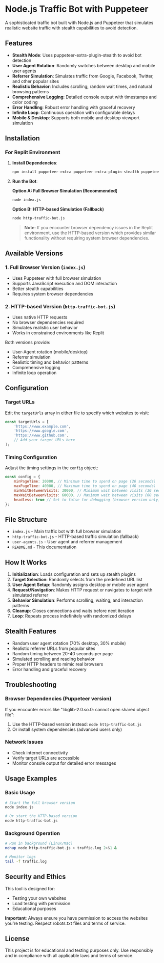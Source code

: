 # Node.js Traffic Bot with Puppeteer

A sophisticated traffic bot built with Node.js and Puppeteer that simulates realistic website traffic with stealth capabilities to avoid detection.

## Features

- **Stealth Mode**: Uses puppeteer-extra-plugin-stealth to avoid bot detection
- **User Agent Rotation**: Randomly switches between desktop and mobile user agents
- **Referrer Simulation**: Simulates traffic from Google, Facebook, Twitter, and other popular sites
- **Realistic Behavior**: Includes scrolling, random wait times, and natural browsing patterns
- **Comprehensive Logging**: Detailed console output with timestamps and color coding
- **Error Handling**: Robust error handling with graceful recovery
- **Infinite Loop**: Continuous operation with configurable delays
- **Mobile & Desktop**: Supports both mobile and desktop viewport simulation

## Installation

### For Replit Environment

1. **Install Dependencies**:
   ```bash
   npm install puppeteer-extra puppeteer-extra-plugin-stealth puppeteer
   ```

2. **Run the Bot**:
   
   **Option A: Full Browser Simulation (Recommended)**
   ```bash
   node index.js
   ```
   
   **Option B: HTTP-based Simulation (Fallback)**
   ```bash
   node http-traffic-bot.js
   ```
   
   > **Note**: If you encounter browser dependency issues in the Replit environment, use the HTTP-based version which provides similar functionality without requiring system browser dependencies.

## Available Versions

### 1. Full Browser Version (`index.js`)
- Uses Puppeteer with full browser simulation
- Supports JavaScript execution and DOM interaction
- Better stealth capabilities
- Requires system browser dependencies

### 2. HTTP-based Version (`http-traffic-bot.js`)
- Uses native HTTP requests
- No browser dependencies required
- Simulates realistic user behavior
- Works in constrained environments like Replit

Both versions provide:
- User-Agent rotation (mobile/desktop)
- Referrer simulation
- Realistic timing and behavior patterns
- Comprehensive logging
- Infinite loop operation

## Configuration

### Target URLs
Edit the `targetUrls` array in either file to specify which websites to visit:

```javascript
const targetUrls = [
    'https://www.example.com',
    'https://www.google.com',
    'https://www.github.com',
    // Add your target URLs here
];
```

### Timing Configuration
Adjust the timing settings in the `config` object:

```javascript
const config = {
    minPageTime: 20000, // Minimum time to spend on page (20 seconds)
    maxPageTime: 40000, // Maximum time to spend on page (40 seconds)
    minWaitBetweenVisits: 30000, // Minimum wait between visits (30 seconds)
    maxWaitBetweenVisits: 60000, // Maximum wait between visits (60 seconds)
    headless: true // Set to false for debugging (browser version only)
};
```

## File Structure

- `index.js` - Main traffic bot with full browser simulation
- `http-traffic-bot.js` - HTTP-based traffic simulation (fallback)
- `user-agents.js` - User agent and referrer management
- `README.md` - This documentation

## How It Works

1. **Initialization**: Loads configuration and sets up stealth plugins
2. **Target Selection**: Randomly selects from the predefined URL list
3. **User Agent Setup**: Randomly assigns desktop or mobile user agent
4. **Request/Navigation**: Makes HTTP request or navigates to target with simulated referrer
5. **Behavior Simulation**: Performs scrolling, waiting, and interaction patterns
6. **Cleanup**: Closes connections and waits before next iteration
7. **Loop**: Repeats process indefinitely with randomized delays

## Stealth Features

- Random user agent rotation (70% desktop, 30% mobile)
- Realistic referrer URLs from popular sites
- Random timing between 20-40 seconds per page
- Simulated scrolling and reading behavior
- Proper HTTP headers to mimic real browsers
- Error handling and graceful recovery

## Troubleshooting

### Browser Dependencies (Puppeteer version)
If you encounter errors like "libglib-2.0.so.0: cannot open shared object file":
1. Use the HTTP-based version instead: `node http-traffic-bot.js`
2. Or install system dependencies (advanced users only)

### Network Issues
- Check internet connectivity
- Verify target URLs are accessible
- Monitor console output for detailed error messages

## Usage Examples

### Basic Usage
```bash
# Start the full browser version
node index.js

# Or start the HTTP-based version
node http-traffic-bot.js
```

### Background Operation
```bash
# Run in background (Linux/Mac)
nohup node http-traffic-bot.js > traffic.log 2>&1 &

# Monitor logs
tail -f traffic.log
```

## Security and Ethics

This tool is designed for:
- Testing your own websites
- Load testing with permission
- Educational purposes

**Important**: Always ensure you have permission to access the websites you're testing. Respect robots.txt files and terms of service.

## License

This project is for educational and testing purposes only. Use responsibly and in compliance with all applicable laws and terms of service.